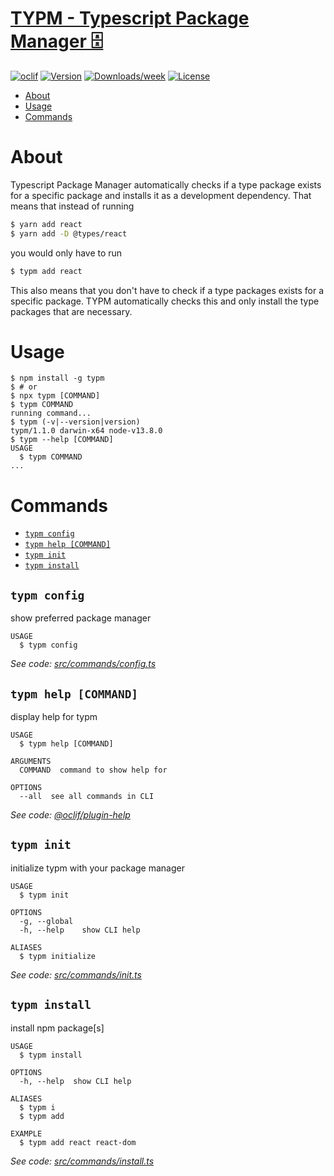[TYPM - Typescript Package Manager 🗄](https://github.com/scottjr632/typm)
====

[![oclif](https://img.shields.io/badge/cli-oclif-brightgreen.svg)](https://oclif.io)
[![Version](https://img.shields.io/npm/v/typm.svg)](https://npmjs.org/package/typm)
[![Downloads/week](https://img.shields.io/npm/dw/typm.svg)](https://npmjs.org/package/typm)
[![License](https://img.shields.io/npm/l/typm.svg)](https://github.com/scottjr632/typm/blob/master/package.json)

<!-- toc -->
* [About](#about)
* [Usage](#usage)
* [Commands](#commands)
<!-- tocstop -->
# About
<!-- about -->
Typescript Package Manager automatically checks if a type package exists for a specific package and installs it as a development dependency. That means that instead of running
```bash
$ yarn add react
$ yarn add -D @types/react
```
you would only have to run
```bash
$ typm add react
```
This also means that you don't have to check if a type packages exists for a specific package. TYPM automatically checks this and only install the type packages that are necessary.
<!-- aboutstop -->
# Usage
<!-- usage -->
```sh-session
$ npm install -g typm
$ # or
$ npx typm [COMMAND]
$ typm COMMAND
running command...
$ typm (-v|--version|version)
typm/1.1.0 darwin-x64 node-v13.8.0
$ typm --help [COMMAND]
USAGE
  $ typm COMMAND
...
```
<!-- usagestop -->
# Commands
<!-- commands -->
* [`typm config`](#typm-config)
* [`typm help [COMMAND]`](#typm-help-command)
* [`typm init`](#typm-init)
* [`typm install`](#typm-install)

## `typm config`

show preferred package manager

```
USAGE
  $ typm config
```

_See code: [src/commands/config.ts](https://github.com/scottjr632/typm/blob/v1.1.0/src/commands/config.ts)_

## `typm help [COMMAND]`

display help for typm

```
USAGE
  $ typm help [COMMAND]

ARGUMENTS
  COMMAND  command to show help for

OPTIONS
  --all  see all commands in CLI
```

_See code: [@oclif/plugin-help](https://github.com/oclif/plugin-help/blob/v3.1.0/src/commands/help.ts)_

## `typm init`

initialize typm with your package manager

```
USAGE
  $ typm init

OPTIONS
  -g, --global
  -h, --help    show CLI help

ALIASES
  $ typm initialize
```

_See code: [src/commands/init.ts](https://github.com/scottjr632/typm/blob/v1.1.0/src/commands/init.ts)_

## `typm install`

install npm package[s]

```
USAGE
  $ typm install

OPTIONS
  -h, --help  show CLI help

ALIASES
  $ typm i
  $ typm add

EXAMPLE
  $ typm add react react-dom
```

_See code: [src/commands/install.ts](https://github.com/scottjr632/typm/blob/v1.1.0/src/commands/install.ts)_
<!-- commandsstop -->
